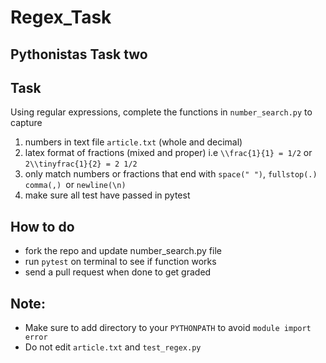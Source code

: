 # Regex_Task
## Pythonistas Task two

## Task
Using regular expressions, complete the functions in `number_search.py` to capture
1. numbers in text file `article.txt` (whole and decimal)
2. latex format of fractions (mixed and proper) i.e `\\frac{1}{1} = 1/2` or `2\\tinyfrac{1}{2} = 2 1/2`
3. only match numbers or fractions that end with `space(" ")`,  `fullstop(.)` `comma(,) `or `newline(\n)`
4. make sure all test have passed in pytest

## How to do
*   fork the repo and update number_search.py file
*   run `pytest` on terminal to see if function works
*   send a pull request when done to get graded


## Note:
*   Make sure to add directory to your `PYTHONPATH` to avoid `module import error`
*   Do not edit `article.txt` and `test_regex.py`
